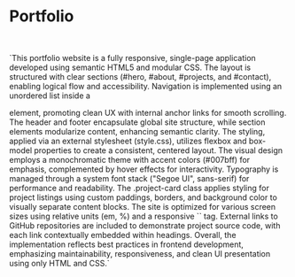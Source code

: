 # Portfolio
<br>
<p>`This portfolio website is a fully responsive, single-page application developed using semantic HTML5 and modular CSS. The layout is structured with clear sections (#hero, #about, #projects, and #contact), enabling logical flow and accessibility. Navigation is implemented using an unordered list inside a <nav> element, promoting clean UX with internal anchor links for smooth scrolling. The header and footer encapsulate global site structure, while section elements modularize content, enhancing semantic clarity. The styling, applied via an external stylesheet (style.css), utilizes flexbox and box-model properties to create a consistent, centered layout. The visual design employs a monochromatic theme with accent colors (#007bff) for emphasis, complemented by hover effects for interactivity. Typography is managed through a system font stack ("Segoe UI", sans-serif) for performance and readability. The .project-card class applies styling for project listings using custom paddings, borders, and background color to visually separate content blocks. The site is optimized for various screen sizes using relative units (em, %) and a responsive `<meta viewport>` tag. External links to GitHub repositories are included to demonstrate project source code, with each link contextually embedded within headings. Overall, the implementation reflects best practices in frontend development, emphasizing maintainability, responsiveness, and clean UI presentation using only HTML and CSS.`</p>